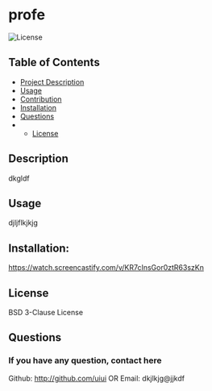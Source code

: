 
  # profe

  ![License](undefined)


  ## Table of Contents 
  - [Project Description](#Description)
  - [Usage](#Usage)
  - [Contribution](#Contribution)
  - [Installation](#Installation)
  - [Questions](#Questions)
  - - [License](#license)


  ## Description
  
  dkgldf
  ## Usage
   djljflkjkjg


  ## Installation:
  
https://watch.screencastify.com/v/KR7cInsGor0ztR63szKn  
  ## License
  
  BSD 3-Clause License
  
  ## Questions
  ### If you have any question, contact here

   Github: http://github.com/uiui
   OR
   Email: dkjlkjg@jjkdf




